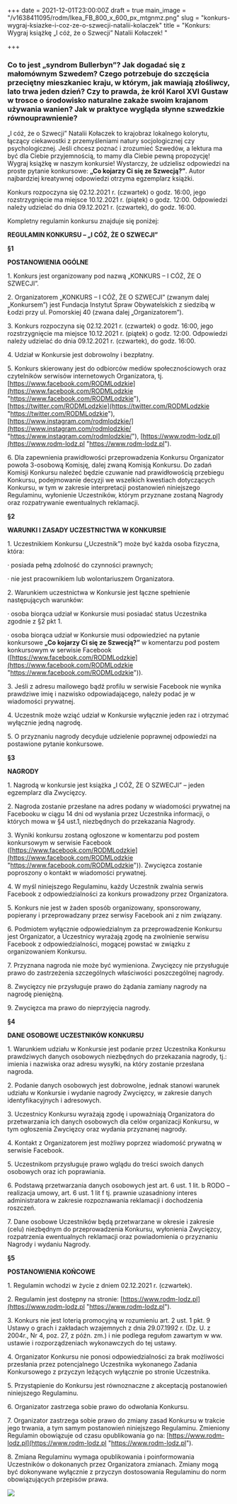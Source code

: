 +++
date = 2021-12-01T23:00:00Z
draft = true
main_image = "/v1638411095/rodm/Ikea_FB_800_x_600_px_mtgnmz.png"
slug = "konkurs-wygraj-ksiazke-i-coz-ze-o-szwecji-natalii-kolaczek"
title = "Konkurs: Wygraj książkę „I cóż, że o Szwecji” Natalii Kołaczek! "

+++
### **Co to jest „syndrom Bullerbyn”? Jak dogadać się z małomównym Szwedem? Czego potrzebuje do szczęścia przeciętny mieszkaniec kraju, w którym, jak mawiają złośliwcy, lato trwa jeden dzień? Czy to prawda, że król Karol XVI Gustaw w trosce o środowisko naturalne zakaże swoim krajanom używania wanien? Jak w praktyce wygląda słynne szwedzkie równouprawnienie?** 

„I cóż, że o Szwecji” Natalii Kołaczek to krajobraz lokalnego kolorytu, łączący ciekawostki z przemyśleniami natury socjologicznej czy psychologicznej. Jeśli chcesz poznać i zrozumieć Szwedów, a lektura ma być dla Ciebie przyjemnością, to mamy dla Ciebie pewną propozycję! Wygraj książkę w naszym konkursie! Wystarczy, że udzielisz odpowiedzi na proste pytanie konkursowe: **„Co kojarzy Ci się ze Szwecją?”**. Autor najbardziej kreatywnej odpowiedzi otrzyma egzemplarz książki. 

Konkurs rozpoczyna się 02.12.2021 r. (czwartek) o godz. 16:00, jego rozstrzygnięcie ma miejsce 10.12.2021 r. (piątek) o godz. 12:00. Odpowiedzi należy udzielać do dnia 09.12.2021 r. (czwartek), do godz. 16:00.

Kompletny regulamin konkursu znajduje się poniżej:

**REGULAMIN KONKURSU – „I CÓŻ, ŻE O SZWECJI”**

**§1**

**POSTANOWIENIA OGÓLNE**

1\. Konkurs jest organizowany pod nazwą „KONKURS – I CÓŻ, ŻE O SZWECJI”.

2\. Organizatorem „KONKURS – I CÓŻ, ŻE O SZWECJI” (zwanym dalej „Konkursem”) jest Fundacja Instytut Spraw Obywatelskich z siedzibą w Łodzi przy ul. Pomorskiej 40 (zwana dalej „Organizatorem”).

3\. Konkurs rozpoczyna się 02.12.2021 r. (czwartek) o godz. 16:00, jego rozstrzygnięcie ma miejsce 10.12.2021 r. (piątek) o godz. 12:00. Odpowiedzi należy udzielać do dnia 09.12.2021 r. (czwartek), do godz. 16:00.

4\. Udział w Konkursie jest dobrowolny i bezpłatny.

5\. Konkurs skierowany jest do odbiorców mediów społecznościowych oraz czytelników serwisów internetowych Organizatora, tj. [https://www.facebook.com/RODMLodzkie](https://www.facebook.com/RODMLodzkie "https://www.facebook.com/RODMLodzkie"), [https://twitter.com/RODMLodzkie](https://twitter.com/RODMLodzkie "https://twitter.com/RODMLodzkie"), [https://www.instagram.com/rodmlodzkie/](https://www.instagram.com/rodmlodzkie/ "https://www.instagram.com/rodmlodzkie/"), [https://www.rodm-lodz.pl](https://www.rodm-lodz.pl "https://www.rodm-lodz.pl").

6\. Dla zapewnienia prawidłowości przeprowadzenia Konkursu Organizator powoła 3-osobową Komisję, dalej zwaną Komisją Konkursu. Do zadań Komisji Konkursu należeć będzie czuwanie nad prawidłowością przebiegu Konkursu, podejmowanie decyzji we wszelkich kwestiach dotyczących Konkursu, w tym w zakresie interpretacji postanowień niniejszego Regulaminu, wyłonienie Uczestników, którym przyznane zostaną Nagrody oraz rozpatrywanie ewentualnych reklamacji.

**§2**

**WARUNKI I ZASADY UCZESTNICTWA W KONKURSIE**

1\. Uczestnikiem Konkursu („Uczestnik”) może być każda osoba fizyczna, która:

· posiada pełną zdolność do czynności prawnych;

· nie jest pracownikiem lub wolontariuszem Organizatora.

2\. Warunkiem uczestnictwa w Konkursie jest łączne spełnienie następujących warunków:

· osoba biorąca udział w Konkursie musi posiadać status Uczestnika zgodnie z §2 pkt 1.

· osoba biorąca udział w Konkursie musi odpowiedzieć na pytanie konkursowe **„Co kojarzy Ci się ze Szwecją?”** w komentarzu pod postem konkursowym w serwisie Facebook ([https://www.facebook.com/RODMLodzkie](https://www.facebook.com/RODMLodzkie "https://www.facebook.com/RODMLodzkie")).

3\. Jeśli z adresu mailowego bądź profilu w serwisie Facebook nie wynika prawdziwe imię i nazwisko odpowiadającego, należy podać je w wiadomości prywatnej.

4\. Uczestnik może wziąć udział w Konkursie wyłącznie jeden raz i otrzymać wyłącznie jedną nagrodę.

5\. O przyznaniu nagrody decyduje udzielenie poprawnej odpowiedzi na postawione pytanie konkursowe.

**§3**

**NAGRODY**

1\. Nagrodą w konkursie jest książka „I CÓŻ, ŻE O SZWECJI” – jeden egzemplarz dla Zwycięzcy.

2\. Nagroda zostanie przesłane na adres podany w wiadomości prywatnej na Facebooku w ciągu 14 dni od wysłania przez Uczestnika informacji, o których mowa w §4 ust.1, niezbędnych do przekazania Nagrody.

3\. Wyniki konkursu zostaną ogłoszone w komentarzu pod postem konkursowym w serwisie Facebook ([https://www.facebook.com/RODMLodzkie](https://www.facebook.com/RODMLodzkie "https://www.facebook.com/RODMLodzkie")). Zwycięzca zostanie poproszony o kontakt w wiadomości prywatnej.

4\. W myśl niniejszego Regulaminu, każdy Uczestnik zwalnia serwis Facebook z odpowiedzialności za konkurs prowadzony przez Organizatora.

5\. Konkurs nie jest w żaden sposób organizowany, sponsorowany, popierany i przeprowadzany przez serwisy Facebook ani z nim związany.

6\. Podmiotem wyłącznie odpowiedzialnym za przeprowadzenie Konkursu jest Organizator, a Uczestnicy wyrażają zgodę na zwolnienie serwisu Facebook z odpowiedzialności, mogącej powstać w związku z organizowaniem Konkursu.

7\. Przyznana nagroda nie może być wymieniona. Zwycięzcy nie przysługuje prawo do zastrzeżenia szczególnych właściwości poszczególnej nagrody.

8\. Zwycięzcy nie przysługuje prawo do żądania zamiany nagrody na nagrodę pieniężną.

9\. Zwycięzca ma prawo do nieprzyjęcia nagrody.

**§4**

**DANE OSOBOWE UCZESTNIKÓW KONKURSU**

1\. Warunkiem udziału w Konkursie jest podanie przez Uczestnika Konkursu prawdziwych danych osobowych niezbędnych do przekazania nagrody, tj.: imienia i nazwiska oraz adresu wysyłki, na który zostanie przesłana nagroda.

2\. Podanie danych osobowych jest dobrowolne, jednak stanowi warunek udziału w Konkursie i wydanie nagrody Zwycięzcy, w zakresie danych identyfikacyjnych i adresowych.

3\. Uczestnicy Konkursu wyrażają zgodę i upoważniają Organizatora do przetwarzania ich danych osobowych dla celów organizacji Konkursu, w tym ogłoszenia Zwycięzcy oraz wydania przyznanej nagrody.

4\. Kontakt z Organizatorem jest możliwy poprzez wiadomość prywatną w serwisie Facebook.

5\. Uczestnikom przysługuje prawo wglądu do treści swoich danych osobowych oraz ich poprawiania.

6\. Podstawą przetwarzania danych osobowych jest art. 6 ust. 1 lit. b RODO – realizacja umowy, art. 6 ust. 1 lit f tj. prawnie uzasadniony interes administratora w zakresie rozpoznawania reklamacji i dochodzenia roszczeń.

7\. Dane osobowe Uczestników będą przetwarzane w okresie i zakresie (celu) niezbędnym do przeprowadzenia Konkursu, wyłonienia Zwycięzcy, rozpatrzenia ewentualnych reklamacji oraz powiadomienia o przyznaniu Nagrody i wydaniu Nagrody.

**§5**

**POSTANOWIENIA KOŃCOWE**

1\. Regulamin wchodzi w życie z dniem 02.12.2021 r. (czwartek).

2\. Regulamin jest dostępny na stronie: [https://www.rodm-lodz.pl](https://www.rodm-lodz.pl "https://www.rodm-lodz.pl").

3\. Konkurs nie jest loterią promocyjną w rozumieniu art. 2 ust. 1 pkt. 9 Ustawy o grach i zakładach wzajemnych z dnia 29.07.1992 r. (Dz. U. z 2004r., Nr 4, poz. 27, z późn. zm.) i nie podlega regułom zawartym w ww. ustawie i rozporządzeniach wykonawczych do tej ustawy.

4\. Organizator Konkursu nie ponosi odpowiedzialności za brak możliwości przesłania przez potencjalnego Uczestnika wykonanego Zadania Konkursowego z przyczyn leżących wyłącznie po stronie Uczestnika.

5\. Przystąpienie do Konkursu jest równoznaczne z akceptacją postanowień niniejszego Regulaminu.

6\. Organizator zastrzega sobie prawo do odwołania Konkursu.

7\. Organizator zastrzega sobie prawo do zmiany zasad Konkursu w trakcie jego trwania, a tym samym postanowień niniejszego Regulaminu. Zmieniony Regulamin obowiązuje od czasu opublikowania go na: [https://www.rodm-lodz.pl](https://www.rodm-lodz.pl "https://www.rodm-lodz.pl").

8\. Zmiana Regulaminu wymaga opublikowania i poinformowania Uczestników o dokonanych przez Organizatora zmianach. Zmiany mogą być dokonywane wyłącznie z przyczyn dostosowania Regulaminu do norm obowiązujących przepisów prawa.

![](https://res.cloudinary.com/inspro/image/upload/v1638445470/rodm/mockup_cien_i-coz_-ze-o-szwecji_RODM_tefs2y.jpg)